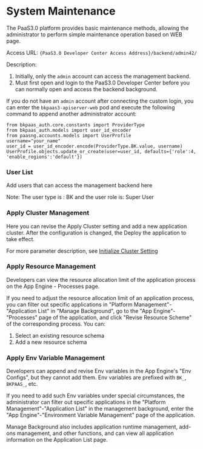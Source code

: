 # System Maintenance 

The PaaS3.0 platform provides basic maintenance methods, allowing the administrator to perform simple maintenance operation based on WEB page. 

Access URL: `{PaaS3.0 Developer Center Access Address}/backend/admin42/`

Description: 
1. Initially, only the `admin` account can access the management backend. 
2. Must first open and login to the PaaS3.0 Developer Center before you can normally open and access the backend background. 


If you do not have an `admin` account after connecting the custom login, you can enter the `bkpaas3-apiserver-web` pod and execute the following command to append another administrator account: 

``` 
from bkpaas_auth.core.constants import ProviderType 
from bkpaas_auth.models import user_id_encoder 
from paasng.accounts.models import UserProfile 
username="your_name" 
user_id = user_id_encoder.encode(ProviderType.BK.value, username) 
UserProfile.objects.update_or_create(user=user_id, defaults={'role':4, 'enable_regions':'default'}) 
``` 

### User List 

Add users that can access the management backend here 

Note: The user type is : BK and the user role is: Super User 


### Apply Cluster Management 
Here you can revise the Apply Cluster setting and add a new application cluster. After the configuration is changed, the Deploy the application to take effect. 

For more parameter description, see [Initialize Cluster Setting](../../../../OperationGuide/PaaS3/docs/configure_initial_cluster.md) 
 
### Apply Resource Management 
Developers can view the resource allocation limit of the application process on the App Engine - Processes page. 


If you need to adjust the resource allocation limit of an application process, you can filter out specific applications in "Platform Management"-"Application List" in "Manage Background", go to the "App Engine"-"Processes" page of the application, and click "Revise Resource Scheme" of the corresponding process. You can: 

1. Select an existing resource schema 
2. Add a new resource schema 
 
### Apply Env Variable Management 
Developers can append and revise Env variables in the App Engine's "Env Configs", but they cannot add them. Env variables are prefixed with `BK_`, `BKPAAS_`, etc. 

If you need to add such Env variables under special circumstances, the administrator can filter out specific applications in the "Platform Management"-"Application List" in the management background, enter the "App Engine"-"Environment Variable Management" page of the application. 

 
Manage Background also includes application runtime management, add-ons management, and other functions, and can view all application information on the Application List page.
